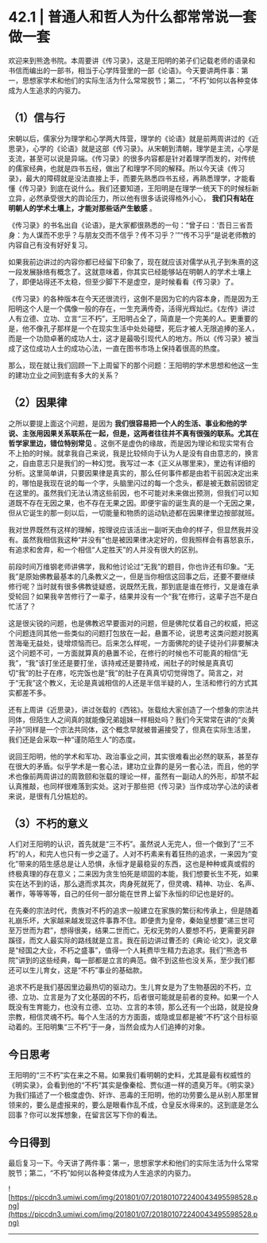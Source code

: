 # 42.1 | 普通人和哲人为什么都常常说一套做一套

欢迎来到熊逸书院。本周要讲《传习录》，这是王阳明的弟子们记载老师的语录和书信而编出的一部书，相当于心学阵营里的一部《论语》。今天要讲两件事：第一，思想家学术和他们的实际生活为什么常常脱节；第二，“不朽”如何以各种变体成为人生追求的内驱力。

## （1）信与行

宋朝以后，儒家分为理学和心学两大阵营，理学的《论语》就是前两周讲过的《近思录》，心学的《论语》就是这部《传习录》。从宋朝到清朝，理学是主流，心学是支流，甚至可以说是异端。《传习录》的很多内容都是针对着理学而发的，对传统的儒家经典，也就是四书五经，做出了和理学不同的解释。所以今天读《传习录》，最大的障碍就是没法直接上手，而要先熟悉四书五经，再熟悉理学，才能看懂《传习录》到底在说什么。我们还要知道，王阳明是在理学一统天下的时候标新立异，必然承受很大的舆论压力，所以他有很多话说得格外小心， **我们只有站在明朝人的学术土壤上，才能对那些话产生敏感** 。

《传习录》的书名出自《论语》，是大家都很熟悉的一句：“曾子曰：‘吾日三省吾身：为人谋而不忠乎？与朋友交而不信乎？传不习乎？’”“传不习乎”是说老师教的内容自己有没有好好复习。

如果我前边讲过的内容你都已经留下印象了，现在就应该对儒学从孔子到朱熹的这一段发展脉络有概念了。这就意味着，你其实已经能够站在明朝人的学术土壤上了，即便站得还不太稳，但至少脚下不是虚空，是时候看看《传习录》了。

《传习录》的各种版本在今天还很流行，这倒不是因为它的内容本身，而是因为王阳明这个人是一个偶像一般的存在，一生充满传奇，活得光辉灿烂。《左传》讲过人有立德、立功、立言“三不朽”，王阳明占全了，简直是一个完美的人。更重要的是，他不像孔子那样是一个在现实生活中处处碰壁，死后才被人无限追捧的圣人，而是一个功勋卓著的成功人士，这才是最吸引现代人的地方。所以《传习录》被当成了这位成功人士的成功心法，一直在图书市场上保持着很高的热度。

那么，现在就让我们回顾一下上周留下的那个问题：王阳明的学术思想和他这一生的建功立业之间到底有多大的关系？

## （2）因果律

之所以要提上面这个问题，是因为 **我们很容易把一个人的生活、事业和他的学说、主张用因果关系联系在一起，但是，这两者往往并不真有很强的联系。尤其在哲学家里边，错位特别常见** 。这倒不是虚伪的缘故，而是因为理论和现实常有合不上拍的时候。就拿我自己来说，我是比较倾向于认为人是没有自由意志的，换言之，自由意志只是我们的一种幻觉。我写过一本《正义从哪里来》，里边有详细的分析。这里简单讲，只要因果律是真实的，那么任何事件都是由若干前因决定出来的，哪怕是我现在说的每一个字，头脑里闪过的每一个念头，都是被无数前因锁定在这里的。虽然我们无法认清这些前因，也不可能对未来做出预测，但我们可以知道既不存在无因之果，也不存在无果之因。即便宇宙的诞生真的是一个无因之果，但从它诞生的那一刻以后，一切能量和物质的运动轨迹都在因果律里边按部就班。

我对世界既然有这样的理解，按理说应该活出一副听天由命的样子，但显然我并没有。虽然我相信我这种“并没有”也是被因果律决定好的，但我照样会有喜怒哀乐，有追求和舍弃，和一个相信“人定胜天”的人并没有很大的区别。

前段时间万维钢老师讲佛学，我和他讨论过“无我”的题目，你也许还有印象。“无我”是原始佛教最基本的几条教义之一，但是当你相信这回事之后，还要不要继续修行呢？当时就有很多佛教徒疑惑，说既然无我，那到底是谁在修行，又是谁在承受轮回？如果我辛苦修行了一辈子，结果并没有一个“我”在修行，这辈子岂不是白忙活了？

这是很尖锐的问题，也是佛教迟早要面对的问题，但是佛陀仗着自己的权威，把这个问题连同其他一些类似的问题打包放在一起，悬置不论，说思考这类问题对脱离苦海毫无益处，徒增烦恼而已。后来怎么样呢，一方面佛陀的徒子徒孙们非要解决这个问题不可，一方面就算真的悬置不论，在修行的时候也不可能真的相信“无我”，“我”该打坐还是要打坐，该持戒还是要持戒，闹肚子的时候是真真切切“我”的肚子在疼，吃完饭也是“我”的肚子在真真切切觉得饱了。简言之，对于“无我”这个教义，无论是真诚相信的人还是半信半疑的人，生活和修行的方式其实都差不多。

还有上周讲《近思录》，讲过张载的《西铭》。张载给大家创造了一个想象的宗法共同体，但陌生人之间真的就能像兄弟姐妹一样相处吗？我们今天常常在讲的“炎黄子孙”同样是一个宗法共同体，这个概念早就被普遍接受了，但真在实际生活里，我们还是会采取一种“谨防陌生人”的态度。

说回王阳明，他的学术和军功、政治事业之间，其实很难看出必然的联系，甚至存在很大的矛盾。似乎学术是一套心法，建功立业靠的是另一套心法，而且，他的学术也像前两周讲过的周敦颐和张载的理论一样，虽然有一副动人的外形，却禁不起认真推敲，也同样很难落到实处。这对于那些把《传习录》当作成功学心法的读者来说，是很有几分尴尬的。

## （3）不朽的意义

人们对王阳明的认识，首先就是“三不朽”。虽然说人无完人，但一个做到了“三不朽”的人，和完人也只有一步之遥了。人对不朽素来有着狂热的追求，一来因为“变化”带来的陌生感总是让人恐惧，永恒才是最稳妥的东西，这也是种种或真或假的终极真理的存在意义；二来因为贪生怕死是顽固的本能，我们想要长生不死，如果实在达不到的话，那么退而求其次，肉身死就死了，但灵魂、精神、功业、名声、著作，等等等等，自己的任何一部分能在世界上留下永恒的印记也是好的。

在先秦的宗法时代，贵族对不朽的追求一般建立在家族的繁衍和传承上，但是随着礼崩乐坏，大家越来越发现这件事靠不住。即便贵为皇帝，秦始皇想要“递三世可至万世而为君”，想得很美，结果二世而亡。无权无势的人要想不朽，更需要另辟蹊径，而文人最实际的路线就是立言。我在前边讲过曹丕的《典论·论文》，说文章是“经国之大业，不朽之盛事”，值得一个人耗费毕生精力去追求。我们“熊逸书院”讲到的这些经典，每一部都是立言的典范。做不到这些也没关系，至少我们都还可以生儿育女，这是“不朽”事业的基础款。

追求不朽是我们基因里边最热切的驱动力。生儿育女是为了生物基因的不朽，立德、立功、立言是为了文化基因的不朽，后者很可能就是前者的变种。如果一个人既没有生育能力，也没有立德、立功、立言的本领，那么还有一个出路，就是投身宗教，相信灵魂不朽。每个人生活的方方面面，或隐或显都是被“不朽”这个目标驱动着的。王阳明集“三不朽”于一身，当然会成为人们追捧的对象。

## 今日思考

王阳明的“三不朽”实在来之不易。如果我们看明朝的史料，尤其是最有权威性的《明实录》，会看到他的“不朽”其实是像秦桧、贾似道一样的遗臭万年。《明实录》为我们描述了一个极度虚伪、奸诈、恶毒的王阳明，他的功劳要么是从别人那里冒领来的，要么是虚报来的，要么是眼看作乱不成，仓皇反水得来的。这到底是怎么回事？你可以发挥想象，在留言区写下你的看法。

## 今日得到

最后复习一下。今天讲了两件事：第一，思想家学术和他们的实际生活为什么常常脱节；第二，“不朽”如何以各种变体成为人生追求的内驱力。

![https://piccdn3.umiwi.com/img/201801/07/201801072240043495598528.png](https://piccdn3.umiwi.com/img/201801/07/201801072240043495598528.png)

---
